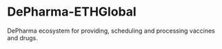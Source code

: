 # DePharma-ETHGlobal
DePharma ecosystem for providing, scheduling and processing vaccines and drugs.
